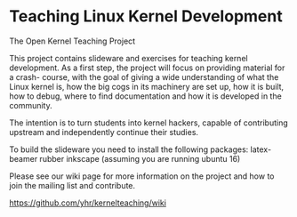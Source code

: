 # Teaching Linux Kernel Development
The Open Kernel Teaching Project

This project contains slideware and exercises for teaching kernel development. 
As a first step, the project will focus on providing material for a crash-
course, with the goal of giving a wide understanding of what the Linux kernel
is, how the big cogs in its machinery are set up, how it is built, how to debug, where to find documentation and how it is developed in the community.

The intention is to turn students into kernel hackers, capable of contributing upstream and independently continue their studies.

To build the slideware you need to install the following packages:
	latex-beamer rubber inkscape (assuming you are running ubuntu 16)

Please see our wiki page for more information on the project and how to join the mailing list and contribute.

https://github.com/yhr/kernelteaching/wiki

